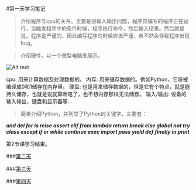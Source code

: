 #第一天学习笔记

> 介绍程序与cpu的关系。主要是说输入输出问题，程序员编写的程序正在运行，当触发程序中的条件时候，程序执行命令，然后输入结果。然后就是说，程序是严谨的，因此编写程序的时候应该严谨，若不然会导致程序出现bug。

> 介绍硬件。以一个微型电脑来展示。

![Alt text](https://upload.wikimedia.org/wikipedia/commons/3/3d/RaspberryPi.jpg "微型电脑图")

cpu: 用来计算数据及处理数据的。
内存: 用来储存数据的。例如Python，它将被编译成0和1储存在内存里。
硬盘: 也是用来储存数据的，但是它有个特点，就是能持久储存，也就是说就算断电了，也不想内存那样无法储存。
输入/输出: 设备的输入输出，键盘和显示器等...

> 简单介绍Python，并列举了Python的关键字。主要有：

**_and   del  for   is   reise   assert   elif   from   lambda   return   break   else   global   not   try   class   except   if   or   while   continue   exec   import   pass   yield   def   finally   in   print_**

第2节课学习结束。


###[第二天](https://github.com/weizongqi1990/learn_python/blob/master/2016-04-03%2022:00/2016-04-03%2022:00.md)

###[第三天](https://github.com/weizongqi1990/learn_python/blob/master/2016-04-05%2021:55/2016-04-05%2021:55.md)

###[第四天](https://github.com/weizongqi1990/learn_python/blob/master/2016-04-06%2021:30/2016-04-06%2021:30.md)

